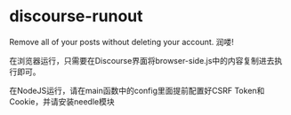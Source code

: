 # discourse-runout
Remove all of your posts without deleting your account. 润喽!


在浏览器运行，只需要在Discourse界面将browser-side.js中的内容复制进去执行即可。

在NodeJS运行，请在main函数中的config里面提前配置好CSRF Token和Cookie，并请安装needle模块
